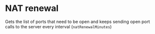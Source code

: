 # NAT renewal

Gets the list of ports that need to be open and keeps sending open port calls to the server every interval (`natRenewalMinutes`)
